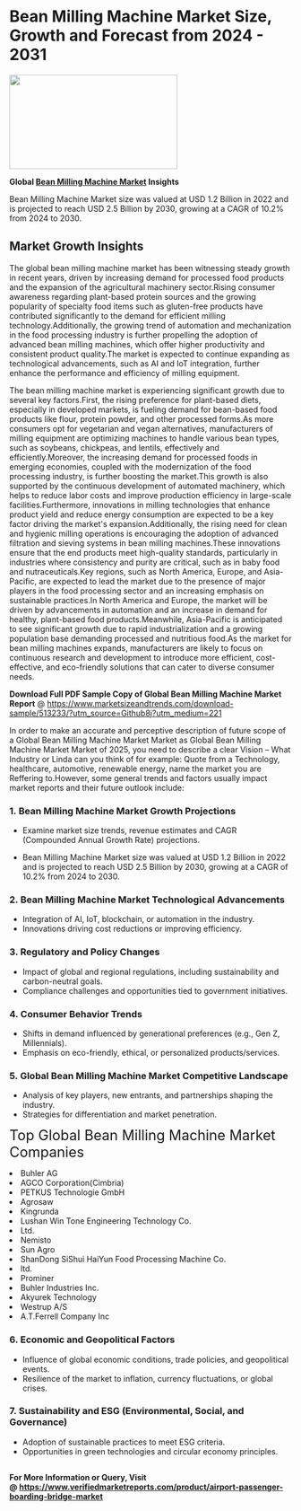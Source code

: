 <H1>Bean Milling Machine Market Size, Growth and Forecast from 2024 - 2031</H1><img class="aligncenter size-medium wp-image-584254" src="https://thirdeyenews.in/wp-content/uploads/2024/09/Global-Market-Research-300x168.jpeg" alt="" width="300" height="168" /><p><strong>Global&nbsp;<a href="https://www.marketsizeandtrends.com/download-sample/513233/?utm_source=Github8j?utm_medium=221">Bean Milling Machine Market</a> Insights</strong></p><p>Bean Milling Machine Market size was valued at USD 1.2 Billion in 2022 and is projected to reach USD 2.5 Billion by 2030, growing at a CAGR of 10.2% from 2024 to 2030.</p><p><h2>Market Growth Insights</h2> <p>The global bean milling machine market has been witnessing steady growth in recent years, driven by increasing demand for processed food products and the expansion of the agricultural machinery sector.Rising consumer awareness regarding plant-based protein sources and the growing popularity of specialty food items such as gluten-free products have contributed significantly to the demand for efficient milling technology.Additionally, the growing trend of automation and mechanization in the food processing industry is further propelling the adoption of advanced bean milling machines, which offer higher productivity and consistent product quality.The market is expected to continue expanding as technological advancements, such as AI and IoT integration, further enhance the performance and efficiency of milling equipment.</p> <p>The bean milling machine market is experiencing significant growth due to several key factors.First, the rising preference for plant-based diets, especially in developed markets, is fueling demand for bean-based food products like flour, protein powder, and other processed forms.As more consumers opt for vegetarian and vegan alternatives, manufacturers of milling equipment are optimizing machines to handle various bean types, such as soybeans, chickpeas, and lentils, effectively and efficiently.Moreover, the increasing demand for processed foods in emerging economies, coupled with the modernization of the food processing industry, is further boosting the market.This growth is also supported by the continuous development of automated machinery, which helps to reduce labor costs and improve production efficiency in large-scale facilities.Furthermore, innovations in milling technologies that enhance product yield and reduce energy consumption are expected to be a key factor driving the market's expansion.Additionally, the rising need for clean and hygienic milling operations is encouraging the adoption of advanced filtration and sieving systems in bean milling machines.These innovations ensure that the end products meet high-quality standards, particularly in industries where consistency and purity are critical, such as in baby food and nutraceuticals.Key regions, such as North America, Europe, and Asia-Pacific, are expected to lead the market due to the presence of major players in the food processing sector and an increasing emphasis on sustainable practices.In North America and Europe, the market will be driven by advancements in automation and an increase in demand for healthy, plant-based food products.Meanwhile, Asia-Pacific is anticipated to see significant growth due to rapid industrialization and a growing population base demanding processed and nutritious food.As the market for bean milling machines expands, manufacturers are likely to focus on continuous research and development to introduce more efficient, cost-effective, and eco-friendly solutions that can cater to diverse consumer needs.<p><span class=""><strong>Download Full PDF Sample Copy of Global Bean Milling Machine Market Report</strong> @ <a href="https://www.marketsizeandtrends.com/download-sample/513233/?utm_source=Github8j?utm_medium=221" target="_blank">https://www.marketsizeandtrends.com/download-sample/513233/?utm_source=Github8j?utm_medium=221</a></span></p><p>In order to make an accurate and perceptive description of future scope of a Global&nbsp;Bean Milling Machine Market Market as Global&nbsp;Bean Milling Machine Market Market of 2025, you need to describe a clear Vision &ndash; What Industry or Linda can you think of for example: Quote from a Technology, healthcare, automotive, renewable energy, name the market you are Reffering to.However, some general trends and factors usually impact market reports and their future outlook include:</p><h3>1.&nbsp;<strong>Bean Milling Machine Market Growth Projections</strong></h3><ul><li>Examine market size trends, revenue estimates and CAGR (Compounded Annual Growth Rate) projections.</li><li><p>Bean Milling Machine Market size was valued at USD 1.2 Billion in 2022 and is projected to reach USD 2.5 Billion by 2030, growing at a CAGR of 10.2% from 2024 to 2030.</p></li></ul><h3>2.&nbsp;<strong>Bean Milling Machine Market Technological Advancements</strong></h3><ul><li>Integration of AI, IoT, blockchain, or automation in the industry.</li><li>Innovations driving cost reductions or improving efficiency.</li></ul><h3>3.&nbsp;<strong>Regulatory and Policy Changes</strong></h3><ul><li>Impact of global and regional regulations, including sustainability and carbon-neutral goals.</li><li>Compliance challenges and opportunities tied to government initiatives.</li></ul><h3>4.&nbsp;<strong>Consumer Behavior Trends</strong></h3><ul><li>Shifts in demand influenced by generational preferences (e.g., Gen Z, Millennials).</li><li>Emphasis on eco-friendly, ethical, or personalized products/services.</li></ul><h3>5.&nbsp;<strong>Global Bean Milling Machine Market Competitive Landscape</strong></h3><ul><li>Analysis of key players, new entrants, and partnerships shaping the industry.</li><li>Strategies for differentiation and market penetration.</li></ul><p data-pm-slice="1 1 []"><span style="color: inherit; font-family: inherit; font-size: 25px;">Top Global Bean Milling Machine Market Companies</span></p><div class="" data-test-id=""><p><li>Buhler AG</li><li> AGCO Corporation(Cimbria)</li><li> PETKUS Technologie GmbH</li><li> Agrosaw</li><li> Kingrunda</li><li> Lushan Win Tone Engineering Technology Co.</li><li>Ltd.</li><li> Nemisto</li><li> Sun Agro</li><li> ShanDong SiShui HaiYun Food Processing Machine Co.</li><li>ltd.</li><li> Prominer</li><li> Buhler Industries Inc.</li><li> Akyurek Technology</li><li> Westrup A/S</li><li> A.T.Ferrell Company Inc</li></p></div><h3>6.&nbsp;<strong>Economic and Geopolitical Factors</strong></h3><ul><li>Influence of global economic conditions, trade policies, and geopolitical events.</li><li>Resilience of the market to inflation, currency fluctuations, or global crises.</li></ul><h3>7.&nbsp;<strong>Sustainability and ESG (Environmental, Social, and Governance)</strong></h3><ul><li>Adoption of sustainable practices to meet ESG criteria.</li><li>Opportunities in green technologies and circular economy principles.</li></ul><h2><strong style="font-size: 14px;">For More Information or Query, Visit @&nbsp;</strong><a style="background-color: #ffffff; font-size: 14px;" href="https://www.marketsizeandtrends.com/report/bean-milling-machine-market/" target="_blank">https://www.verifiedmarketreports.com/product/airport-passenger-boarding-bridge-market</a></h2>